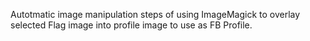 Autotmatic image manipulation steps of using ImageMagick to overlay selected Flag image into profile image to use as FB Profile.

